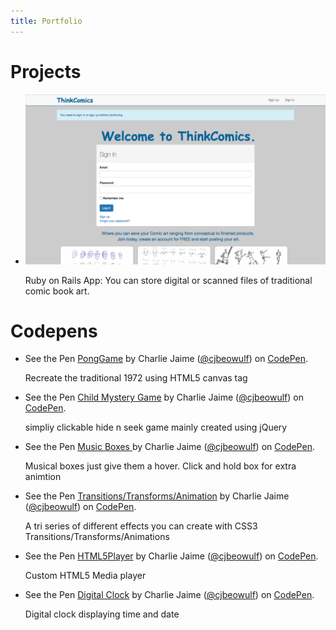 ```yaml
---
title: Portfolio
---
```

<div id="projects-container">
    <h1 class="container-title">Projects</h1>
    <ul id="hosted-projects">
        <li>
            <a href="https://thinkcomics.herokuapp.com"><img class="imgs" src="img/ThinkComics.png"></a>
            <div class="description-container">
                <p class="description">Ruby on Rails App: You can store digital or scanned files of traditional comic book art.</p>
            </div>
        </li>
        <!-- <li>
            <a class="imgs" href="#"><img class="imgs" src="#"></a>
            <div class="description-container">
                <p class="description"></p>
            </div>
        </li> -->
        <!-- <li>
            <a href="#"><img src="#"></a>
            <div class="description-container">
                <p class="description"></p>
            </div>
        </li>
        <li>
            <a href="#"><img src="#"></a>
            <div class="description-container">
                <p class="description"></p>
            </div>
        </li>
        <li>
            <a href="#"><img src="#"></a>
            <div class="description-container">
                <p class="description"></p>
            </div>
        </li>
        <li>
            <a href="#"><img src="#"></a>
            <div class="description-container">
                <p class="description"></p>
            </div>
        </li>
        <li>
            <a href="#"><img src="#"></a>
            <div class="description-container">
                <p class="description"></p>
            </div>
        </li>
        <li>
            <a href="#"><img src="#"></a>
            <div class="description-container">
                <p class="description"></p>
            </div>
        </li> -->
    </ul>
</div>

<div id="codepens-container">
    <h1 class="container-title">Codepens</h1>
    <ul id="codepen-embeds">
        <li>
            <!-- pongGame -->
            <p data-height="353" data-theme-id="light" data-slug-hash="VjjzaO" data-default-tab="result" data-user="cjbeowulf" data-embed-version="2" class="codepen">See the Pen <a href="http://codepen.io/cjbeowulf/pen/VjjzaO/">PongGame</a> by Charlie Jaime (<a href="http://codepen.io/cjbeowulf">@cjbeowulf</a>) on <a href="http://codepen.io">CodePen</a>.</p>
            <script async id='pong' src="//assets.codepen.io/assets/embed/ei.js"></script>
            <div class="description-container">
                <p class="description">Recreate the traditional 1972 using HTML5 canvas tag</p>
            </div>
        </li>
        <li>
            <!-- mysteryGame -->
            <p data-height="353" data-theme-id="light" data-slug-hash="ECkve" data-default-tab="result" data-user="cjbeowulf" data-embed-version="2" class="codepen">See the Pen <a href="http://codepen.io/cjbeowulf/pen/ECkve/">Child Mystery Game</a> by Charlie Jaime (<a href="http://codepen.io/cjbeowulf">@cjbeowulf</a>) on <a href="http://codepen.io">CodePen</a>.</p>
            <script async src="//assets.codepen.io/assets/embed/ei.js"></script>
            <div class="description-container">
                <p class="description">simpliy clickable hide n seek game mainly created using jQuery</p>
            </div>   
        </li>
        <li>
            <!-- musicBoxes -->
            <p data-height="353" data-theme-id="light" data-slug-hash="bprpGr" data-default-tab="result" data-user="cjbeowulf" data-embed-version="2" class="codepen">See the Pen <a href="http://codepen.io/cjbeowulf/pen/bprpGr/">Music Boxes </a> by Charlie Jaime (<a href="http://codepen.io/cjbeowulf">@cjbeowulf</a>) on <a href="http://codepen.io">CodePen</a>.</p>
            <script async src="//assets.codepen.io/assets/embed/ei.js"></script>
            <div class="description-container">
                <p class="description">Musical boxes just give them a hover. Click and hold box for extra animtion</p>
            </div>
        </li>
        <li>
            <!-- cssAnimations -->
            <p data-height="353" data-theme-id="light" data-slug-hash="dxFGt" data-default-tab="result" data-user="cjbeowulf" data-embed-version="2" class="codepen">See the Pen <a href="http://codepen.io/cjbeowulf/pen/dxFGt/">Transitions/Transforms/Animation</a> by Charlie Jaime (<a href="http://codepen.io/cjbeowulf">@cjbeowulf</a>) on <a href="http://codepen.io">CodePen</a>.</p>
            <script async src="//assets.codepen.io/assets/embed/ei.js"></script>
            <div class="description-container">
                <p class="description">A tri series of different effects you can create with CSS3 Transitions/Transforms/Animations</p>
            </div>
        </li>
        <li>
            <p data-height="353" data-theme-id="light" data-slug-hash="MeyXKd" data-default-tab="result" data-user="cjbeowulf" data-embed-version="2" class="codepen">See the Pen <a href="http://codepen.io/cjbeowulf/pen/MeyXKd/">HTML5Player</a> by Charlie Jaime (<a href="http://codepen.io/cjbeowulf">@cjbeowulf</a>) on <a href="http://codepen.io">CodePen</a>.</p>
            <script async src="//assets.codepen.io/assets/embed/ei.js"></script>
            <div class="description-container">
                <p class="description">Custom HTML5 Media player</p>
            </div>
        </li>
        <li>
            <p data-height="353" data-theme-id="light" data-slug-hash="gPOrdv" data-default-tab="result" data-user="cjbeowulf" data-embed-version="2" class="codepen">See the Pen <a href="http://codepen.io/cjbeowulf/pen/gPOrdv/">Digital Clock</a> by Charlie Jaime (<a href="http://codepen.io/cjbeowulf">@cjbeowulf</a>) on <a href="http://codepen.io">CodePen</a>.</p>
            <script async src="//assets.codepen.io/assets/embed/ei.js"></script>
            <div class="description-container">
                <p class="description">Digital clock displaying time and date</p>
            </div>
        </li>
    </ul>
</div>
